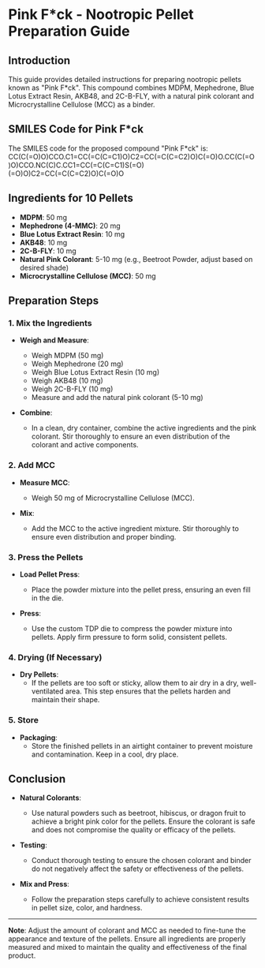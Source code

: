 # Pink F*ck - Nootropic Pellet Preparation Guide

## Introduction

This guide provides detailed instructions for preparing nootropic pellets known as "Pink F*ck". This compound combines MDPM, Mephedrone, Blue Lotus Extract Resin, AKB48, and 2C-B-FLY, with a natural pink colorant and Microcrystalline Cellulose (MCC) as a binder.

## SMILES Code for Pink F*ck

The SMILES code for the proposed compound "Pink F*ck" is:
CC(C(=O)O)CCO.C1=CC(=C(C=C1)O)C2=CC(=C(C=C2)O)C(=O)O.CC(C(=O)O)CCO.NC(C)C.CC1=CC(=C(C=C1)S(=O)(=O)O)C2=CC(=C(C=C2)O)C(=O)O

## Ingredients for 10 Pellets

- **MDPM**: 50 mg
- **Mephedrone (4-MMC)**: 20 mg
- **Blue Lotus Extract Resin**: 10 mg
- **AKB48**: 10 mg
- **2C-B-FLY**: 10 mg
- **Natural Pink Colorant**: 5-10 mg (e.g., Beetroot Powder, adjust based on desired shade)
- **Microcrystalline Cellulose (MCC)**: 50 mg

## Preparation Steps

### 1. Mix the Ingredients

- **Weigh and Measure**:
  - Weigh MDPM (50 mg)
  - Weigh Mephedrone (20 mg)
  - Weigh Blue Lotus Extract Resin (10 mg)
  - Weigh AKB48 (10 mg)
  - Weigh 2C-B-FLY (10 mg)
  - Measure and add the natural pink colorant (5-10 mg)

- **Combine**:
  - In a clean, dry container, combine the active ingredients and the pink colorant. Stir thoroughly to ensure an even distribution of the colorant and active components.

### 2. Add MCC

- **Measure MCC**:
  - Weigh 50 mg of Microcrystalline Cellulose (MCC).

- **Mix**:
  - Add the MCC to the active ingredient mixture. Stir thoroughly to ensure even distribution and proper binding.

### 3. Press the Pellets

- **Load Pellet Press**:
  - Place the powder mixture into the pellet press, ensuring an even fill in the die.

- **Press**:
  - Use the custom TDP die to compress the powder mixture into pellets. Apply firm pressure to form solid, consistent pellets.

### 4. Drying (If Necessary)

- **Dry Pellets**:
  - If the pellets are too soft or sticky, allow them to air dry in a dry, well-ventilated area. This step ensures that the pellets harden and maintain their shape.

### 5. Store

- **Packaging**:
  - Store the finished pellets in an airtight container to prevent moisture and contamination. Keep in a cool, dry place.

## Conclusion

- **Natural Colorants**:
  - Use natural powders such as beetroot, hibiscus, or dragon fruit to achieve a bright pink color for the pellets. Ensure the colorant is safe and does not compromise the quality or efficacy of the pellets.

- **Testing**:
  - Conduct thorough testing to ensure the chosen colorant and binder do not negatively affect the safety or effectiveness of the pellets.

- **Mix and Press**:
  - Follow the preparation steps carefully to achieve consistent results in pellet size, color, and hardness.

---

**Note**: Adjust the amount of colorant and MCC as needed to fine-tune the appearance and texture of the pellets. Ensure all ingredients are properly measured and mixed to maintain the quality and effectiveness of the final product.
